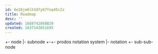 ```yaml
---
id: 6e26jm6lh3d7y67foq45c2z
title: Roadmap
desc: ''
updated: 1688742868820
created: 1637143651695
---
```



+- node
|- subnode
+-+- prodos notation system
  |- notation
  +- sub-sub-node